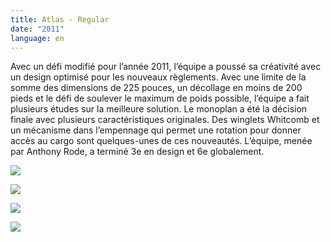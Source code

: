 ```yaml
---
title: Atlas - Regular
date: "2011"
language: en
---
```

Avec un défi modifié pour l’année 2011, l’équipe a poussé sa créativité avec un design optimisé pour les nouveaux règlements. Avec une limite de la somme des dimensions de 225 pouces, un décollage en moins de 200 pieds et le défi de soulever le maximum de poids possible, l’équipe a fait plusieurs études sur la meilleure solution. Le monoplan a été la décision finale avec plusieurs caractéristiques originales. Des winglets Whitcomb et un mécanisme dans l’empennage qui permet une rotation pour donner accès au cargo sont quelques-unes de ces nouveautés. L’équipe, menée par Anthony Rode, a terminé 3e en design et 6e globalement.

![](https://res.cloudinary.com/decninixz/image/upload/v1595341832/atlas_09_noqm03.jpg)

![](https://res.cloudinary.com/decninixz/image/upload/v1595341832/atlas_02_ldrnk6.jpg)

![](https://res.cloudinary.com/decninixz/image/upload/v1595341832/atlas_10_fcn7aw.jpg)

![](https://res.cloudinary.com/decninixz/image/upload/v1595341832/atlas_03_imh3ip.jpg)